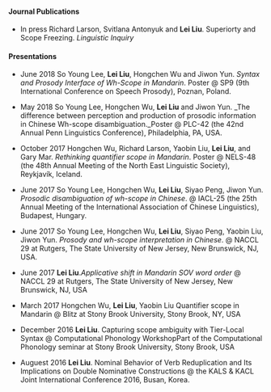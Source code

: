 #### Journal Publications

- In press Richard Larson, Svitlana Antonyuk and **Lei Liu**. Superiorty and Scope Freezing. _Linguistic Inquiry_

#### Presentations

- June 2018 So Young Lee, **Lei Liu**, Hongchen Wu and Jiwon Yun. _Syntax and Prosody Interface of Wh-Scope in Mandarin_. Poster @ SP9 (9th International Conference on Speech Prosody), Poznan, Poland.

- May 2018 So Young Lee, Hongchen Wu, **Lei Liu** and Jiwon Yun. _The difference between perception and production of prosodic information in Chinese Wh-scope disambiguation._Poster @ PLC-42 (the 42nd Annual Penn Linguistics Conference), Philadelphia, PA, USA.

- October 2017 Hongchen Wu, Richard Larson, Yaobin Liu, **Lei Liu**, and Gary Mar. _Rethinking quantifier scope in Mandarin_. Poster @ NELS-48 (the 48th Annual Meeting of the North East Linguistic Society), Reykjavík, Iceland.

- June 2017 So Young Lee, Hongchen Wu, **Lei Liu**, Siyao Peng, Jiwon Yun. _Prosodic disambiguation of wh-scope in Chinese_. @ IACL-25 (the 25th Annual Meeting of the International Association of Chinese Linguistics), Budapest, Hungary.

- June 2017 So Young Lee, Hongchen Wu, **Lei Liu**, Siyao Peng, Yaobin Liu, Jiwon Yun. _Prosody and wh-scope interpretation in Chinese_. @ NACCL 29 at Rutgers, The State University of New Jersey, New Brunswick, NJ, USA.

- June 2017 **Lei Liu**._Applicative shift in Mandarin SOV word order_ @ NACCL 29 at Rutgers, The State University of New Jersey, New Brunswick, NJ, USA

- March 2017 Hongchen Wu, **Lei Liu**, Yaobin Liu Quantifier scope in Mandarin @ Blitz at Stony Brook University, Stony Brook, NY, USA


- December 2016 **Lei Liu**. Capturing scope ambiguity with Tier-Local Syntax @ Computational Phonology WorkshopPart of the Computational Phonology seminar at Stony Brook University, Stony Brook, USA
 

- Auguest  2016  **Lei Liu**. Nominal Behavior of Verb Reduplication and Its Implications on Double Nominative Constructions @ the KALS & KACL Joint International Conference 2016, Busan, Korea.
